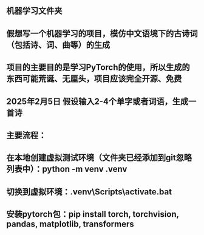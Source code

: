 ## 机器学习文件夹
## 假想写一个机器学习的项目，模仿中文语境下的古诗词（包括诗、词、曲等）的生成
## 项目的主要目的是学习PyTorch的使用，所以生成的东西可能荒诞、无厘头，项目应该完全开源、免费
## 2025年2月5日 假设输入2-4个单字或者词语，生成一首诗

## 主要流程：
## 在本地创建虚拟测试环境（文件夹已经添加到git忽略列表中）：python -m venv .venv
## 切换到虚拟环境：.venv\Scripts\activate.bat
## 安装pytorch包：pip install torch, torchvision, pandas, matplotlib, transformers
